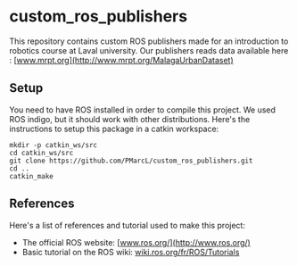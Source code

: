 # custom_ros_publishers

This repository contains custom ROS publishers made for an introduction to robotics course at Laval university. Our publishers reads data available here : [www.mrpt.org](http://www.mrpt.org/MalagaUrbanDataset)

## Setup ##

You need to have ROS installed in order to compile this project. We used ROS indigo, but it should work with other distributions. Here's the instructions to setup this package in a catkin workspace:

    mkdir -p catkin_ws/src
    cd catkin_ws/src
    git clone https://github.com/PMarcL/custom_ros_publishers.git
    cd ..
    catkin_make
    
## References ##

Here's a list of references and tutorial used to make this project:

* The official ROS website: [www.ros.org/](http://www.ros.org/)
* Basic tutorial on the ROS wiki: [wiki.ros.org/fr/ROS/Tutorials](http://wiki.ros.org/fr/ROS/Tutorials)
